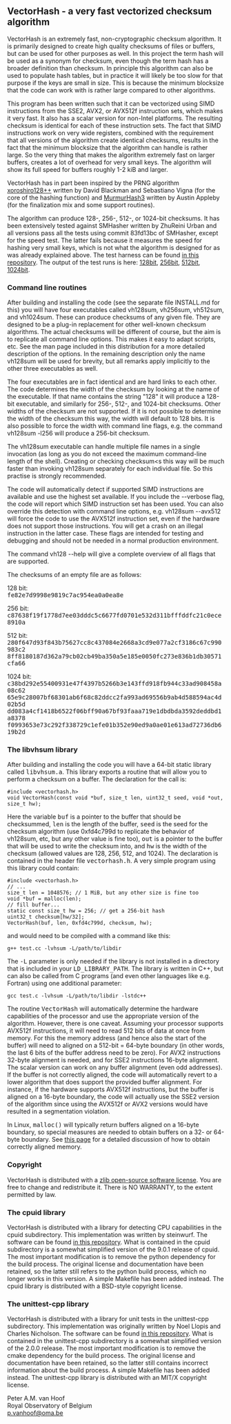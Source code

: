 ## VectorHash - a very fast vectorized checksum algorithm

VectorHash is an extremely fast, non-cryptographic checksum algorithm. It is
primarily designed to create high quality checksums of files or buffers, but can
be used for other purposes as well. In this project the term hash will be used
as a synonym for checksum, even though the term hash has a broader definition
than checksum. In principle this algorithm can also be used to populate hash
tables, but in practice it will likely be too slow for that purpose if the keys
are small in size. This is because the minimum blocksize that the code can work
with is rather large compared to other algorithms.

This program has been written such that it can be vectorized using SIMD
instructions from the SSE2, AVX2, or AVX512f instruction sets, which makes it
very fast. It also has a scalar version for non-Intel platforms. The resulting
checksum is identical for each of these instruction sets. The fact that SIMD
instructions work on very wide registers, combined with the requirement that all
versions of the algorithm create identical checksums, results in the fact that
the minimum blocksize that the algorithm can handle is rather large. So the very
thing that makes the algorithm extremely fast on larger buffers, creates a lot
of overhead for very small keys. The algorithm will show its full speed for
buffers roughly 1-2 kiB and larger.

VectorHash has in part been inspired by the PRNG algorithm
[xoroshiro128++](https://prng.di.unimi.it/) written by David Blackman and
Sebastiano Vigna (for the core of the hashing function) and
[MurmurHash3](https://github.com/aappleby/smhasher/blob/master/src/MurmurHash3.cpp)
written by Austin Appleby (for the finalization mix and some support routines).

The algorithm can produce 128-, 256-, 512-, or 1024-bit checksums. It has been
extensively tested against SMHasher written by ZhuReini Urban and all versions
pass all the tests using commit 83fd13bc of SMHasher, except for the speed test.
The latter fails because it measures the speed for hashing very small keys,
which is not what the algorithm is designed for as was already explained above.
The test harness can be found [in this
repository](https://github.com/rurban/smhasher). The output of the test runs is
here:
[128bit](https://gitlab-as.oma.be/-/project/876/uploads/24045262a738d56a503362a224cb3ab7/test_results_83fd13bc_128bit.txt),
[256bit](https://gitlab-as.oma.be/-/project/876/uploads/e1c89df1dd45314d975e7108e495cd5a/test_results_83fd13bc_256bit.txt),
[512bit](https://gitlab-as.oma.be/-/project/876/uploads/4c137ca1af293c22be639a68fa056add/test_results_83fd13bc_512bit.txt),
[1024bit](https://gitlab-as.oma.be/-/project/876/uploads/98be7f8ff5bfc89119bebf185aa287f9/test_results_83fd13bc_1024bit.txt).

### Command line routines

After building and installing the code (see the separate file INSTALL.md for
this) you will have four executables called vh128sum, vh256sum, vh512sum, and
vh1024sum. These can produce checksums of any given file. They are designed to
be a plug-in replacement for other well-known checksum algorithms. The actual
checksums will be different of course, but the aim is to replicate all command
line options. This makes it easy to adapt scripts, etc. See the man page
included in this distribution for a more detailed description of the options. In
the remaining description only the name vh128sum will be used for brevity, but
all remarks apply implicitly to the other three executables as well.

The four executables are in fact identical and are hard links to each other. The
code determines the width of the checksum by looking at the name of the
executable. If that name contains the string "128" it will produce a 128-bit
executable, and similarly for 256-, 512-, and 1024-bit checksums. Other widths
of the checksum are not supported. If it is not possible to determine the width
of the checksum this way, the width will default to 128 bits. It is also
possible to force the width with command line flags, e.g. the command vh128sum
\-l256 will produce a 256-bit checksum.

The vh128sum executable can handle multiple file names in a single invocation
(as long as you do not exceed the maximum command-line length of the shell).
Creating or checking checksum<s this way will be much faster than invoking
vh128sum separately for each individual file. So this practise is strongly
recommended.

The code will automatically detect if supported SIMD instructions are available
and use the highest set available. If you include the \--verbose flag, the code
will report which SIMD instruction set has been used. You can also override this
detection with command line options, e.g. vh128sum \--avx512 will force the code
to use the AVX512f instruction set, even if the hardware does not support those
instructions. You will get a crash on an illegal instruction in the latter case.
These flags are intended for testing and debugging and should not be needed in a
normal production environment.

The command vh128 \--help will give a complete overview of all flags that are
supported.

The checksums of an empty file are as follows:

128 bit:   
<tt>fe82e7d9998e9819c7ac954ea0a0ea8e</tt>

256 bit:   
<tt>c87638f19f1778d7ee03dddc5c6677fd0701e532d311bfffddfc21c0ece8910a</tt>

512 bit:   
<tt>280f647d93f843b75627cc8c437084e2668a3cd9e077a2cf3186c67c990983c2</tt>
<tt>8ff8180187d362a79cb02cb49ba350a5e185e0050fc273e836b1db30571cfa66</tt>

1024 bit:   
<tt>c38bd292e55400931e47f4397b5266b3e143ffd918fb944c33ad908458a08c62</tt>
<tt>65e9c28007bf68301ab6f68c82ddcc2fa993ad69556b9ab4d588594ac4d02b5d</tt>
<tt>dd083a4cf1418b6522f06bff90a67bf93faaa719e1dbdbda3592deddbd1a8378</tt>
<tt>f0993653e73c292f338729c1efe01b352e90ed9a0ae01e613ad72736db619b2d</tt>

### The libvhsum library

After building and installing the code you will have a 64-bit static library
called <tt>libvhsum.a</tt>. This library exports a routine that will allow you
to perform a checksum on a buffer. The declaration for the call is:

    #include <vectorhash.h>
    void VectorHash(const void *buf, size_t len, uint32_t seed, void *out, size_t hw);

Here the variable <tt>buf</tt> is a pointer to the buffer that should be
checksummed, <tt>len</tt> is the length of the buffer, <tt>seed</tt> is the seed
for the checksum algorithm (use 0xfd4c799d to replicate the behavior of
vh128sum, etc, but any other value is fine too), <tt>out</tt> is a pointer to
the buffer that will be used to write the checksum into, and <tt>hw</tt> is the
width of the checksum (allowed values are 128, 256, 512, and 1024). The
declaration is contained in the header file <tt>vectorhash.h</tt>. A very simple
program using this library could contain:

    #include <vectorhash.h>
    // ...
    size_t len = 1048576; // 1 MiB, but any other size is fine too
    void *buf = malloc(len);
    // fill buffer...
    static const size_t hw = 256; // get a 256-bit hash
    uint32_t checksum[hw/32];
    VectorHash(buf, len, 0xfd4c799d, checksum, hw);

and would need to be compiled with a command like this:

    g++ test.cc -lvhsum -L/path/to/libdir

The <tt>-L</tt> parameter is only needed if the library is not installed in a
directory that is included in your <tt>LD_LIBRARY_PATH</tt>. The library is
written in C++, but can also be called from C programs (and even other languages
like e.g. Fortran) using one additional parameter:

	gcc test.c -lvhsum -L/path/to/libdir -lstdc++

The routine <tt>VectorHash</tt> will automatically determine the hardware
capabilities of the processor and use the appropriate version of the algorithm.
However, there is one caveat. Assuming your processor supports AVX512f
instructions, it will need to read 512 bits of data at once from memory. For
this the memory address (and hence also the start of the buffer) will need to
aligned on a 512-bit = 64-byte boundary (in other words, the last 6 bits of the
buffer address need to be zero). For AVX2 instructions 32-byte alignment is
needed, and for SSE2 instructions 16-byte alignment. The scalar version can work
on any buffer alignment (even odd addresses). If the buffer is not correctly
aligned, the code will automatically revert to a lower algorithm that does
support the provided buffer alignment. For instance, if the hardware supports
AVX512f instructions, but the buffer is aligned on a 16-byte boundary, the code
will actually use the SSE2 version of the algorithm since using the AVX512f or
AVX2 versions would have resulted in a segmentation violation.

In Linux, <tt>malloc()</tt> will typically return buffers aligned on a 16-byte
boundary, so special measures are needed to obtain buffers on a 32- or 64-byte
boundary. See [this
page](https://embeddedartistry.com/blog/2017/02/22/generating-aligned-memory/)
for a detailed discussion of how to obtain correctly aligned memory.

### Copyright

VectorHash is distributed with a [zlib open-source software
license](https://opensource.org/licenses/Zlib). You are free to change and
redistribute it. There is NO WARRANTY, to the extent permitted by law.

### The cpuid library

VectorHash is distributed with a library for detecting CPU capabilities in the
cpuid subdirectory. This implementation was written by steinwurf. The software
can be found [in this repository](https://github.com/steinwurf/cpuid/). What is
contained in the cpuid subdirectory is a somewhat simplified version of the
9.0.1 release of cpuid. The most important modification is to remove the python
dependency for the build process. The original license and documentation have
been retained, so the latter still refers to the python build process, which no
longer works in this version. A simple Makefile has been added instead. The
cpuid library is distributed with a BSD-style copyright license.

### The unittest-cpp library

VectorHash is distributed with a library for unit tests in the unittest-cpp
subdirectory. This implementation was originally written by Noel Llopis and
Charles Nicholson. The software can be found [in this
repository](https://github.com/unittest-cpp/unittest-cpp). What is contained in
the unittest-cpp subdirectory is a somewhat simplified version of the 2.0.0
release. The most important modification is to remove the cmake dependency for
the build process. The original license and documentation have been retained, so
the latter still contains incorrect information about the build process. A
simple Makefile has been added instead. The unittest-cpp library is distributed
with an MIT/X copyright license.


Peter A.M. van Hoof   
Royal Observatory of Belgium   
p.vanhoof@oma.be
